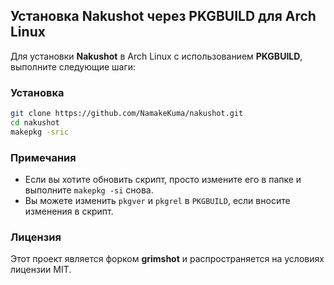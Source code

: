 ## Установка Nakushot через PKGBUILD для Arch Linux

Для установки **Nakushot** в Arch Linux с использованием **PKGBUILD**, выполните следующие шаги:

### Установка
   ```bash
   git clone https://github.com/NamakeKuma/nakushot.git
   cd nakushot
   makepkg -sric
   ```

### Примечания

- Если вы хотите обновить скрипт, просто измените его в папке и выполните `makepkg -si` снова.
- Вы можете изменить `pkgver` и `pkgrel` в `PKGBUILD`, если вносите изменения в скрипт.

### Лицензия

Этот проект является форком **grimshot** и распространяется на условиях лицензии MIT.

